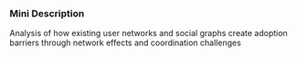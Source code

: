 ### Mini Description

Analysis of how existing user networks and social graphs create adoption barriers through network effects and coordination challenges

